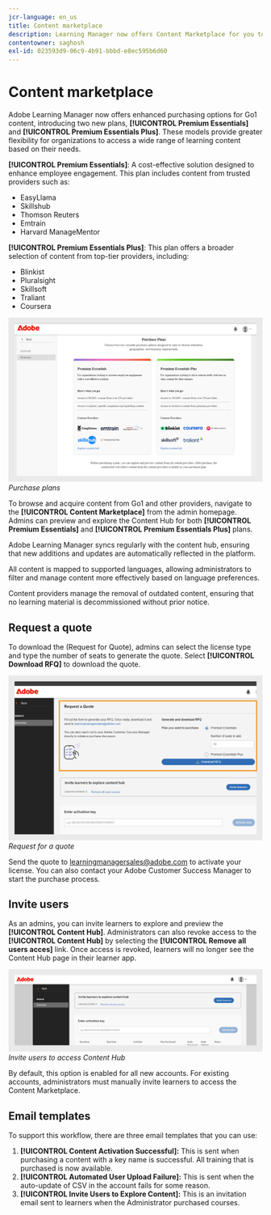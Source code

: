 ```yaml
---
jcr-language: en_us
title: Content marketplace
description: Learning Manager now offers Content Marketplace for you to explore and purchase trainings. Explore 70,000+ courses that cover a wide range of topics, available in multiple formats. Choose from curated playlists that cater to a vast variety of roles and meet your learning and upskilling needs.
contentowner: saghosh
exl-id: 023593d9-06c9-4b91-bbbd-e8ec595b6d60
---
```

# Content marketplace

Adobe Learning Manager now offers enhanced purchasing options for Go1 content, introducing two new plans, **[!UICONTROL Premium Essentials]** and **[!UICONTROL Premium Essentials Plus]**. These models provide greater flexibility for organizations to access a wide range of learning content based on their needs.

**[!UICONTROL Premium Essentials]**:
A cost-effective solution designed to enhance employee engagement. This plan includes content from trusted providers such as:

* EasyLlama
* Skillshub
* Thomson Reuters
* Emtrain
* Harvard ManageMentor

**[!UICONTROL Premium Essentials Plus]**:
This plan offers a broader selection of content from top-tier providers, including:

* Blinkist
* Pluralsight
* Skillsoft
* Traliant
* Coursera

![](assets/purchase-plans.png)
_Purchase plans_

To browse and acquire content from Go1 and other providers, navigate to the **[!UICONTROL Content Marketplace]** from the admin homepage. Admins can preview and explore the Content Hub for both **[!UICONTROL Premium Essentials]** and **[!UICONTROL Premium Essentials Plus]** plans.

Adobe Learning Manager syncs regularly with the content hub, ensuring that new additions and updates are automatically reflected in the platform.

All content is mapped to supported languages, allowing administrators to filter and manage content more effectively based on language preferences.

Content providers manage the removal of outdated content, ensuring that no learning material is decommissioned without prior notice.

<!--Learning Manager now offers Content Marketplace for you to explore and purchase trainings. Explore 70,000+ courses that cover a wide range of topics, available in multiple formats. Choose from curated playlists that cater to a vast variety of roles and meet your learning and upskilling needs.

In the Administrator app, there is a new option **[!UICONTROL Content Marketplace]**, which you'll find on the left panel.

Users can purchase from curated playlists covering various topics or purchase the entire catalog. 

On the page, you can see two tiles, Enterprise Training and Creative Cloud Training. The first tile launches the marketplace, using which you can acquire courses for your learners. The latter launches the content catalog.

The Enterprise Training page in the Administrator app enables you to invite users and download the Express Interest report, and also purchase the entire catalog or curated playlist.-->

## Request a quote

To download the  (Request for Quote), admins can select the license type and type the number of seats to generate the quote. Select **[!UICONTROL Download RFQ]** to download the quote. 

![](assets/purchase-plans-go1.png)
_Request for a quote_

Send the quote to [learningmanagersales@adobe.com](mailto:learningmanagersales@adobe.com) to activate your license. You can also contact your Adobe Customer Success Manager to start the purchase process.

## Invite users

As an admins, you can invite learners to explore and preview the **[!UICONTROL Content Hub]**. Administrators can also revoke access to the **[!UICONTROL Content Hub]** by selecting the **[!UICONTROL Remove all users acces]** link. Once access is revoked, learners will no longer see the Content Hub page in their learner app.

![](assets/invite-users.png)
_Invite users to access Content Hub_

By default, this option is enabled for all new accounts. For existing accounts, administrators must manually invite learners to access the Content Marketplace.

<!--## Purchase

You get unlimited access to the entire library of courses. Click the **[!UICONTROL Purchase]** button to download a Purchase Request form.

![](assets/purchase-request.png)

*Enter the number of seats to purchase*

Specify the number of seats for which you want to purchase the courses for. Download the purchase request form and then send the form to the sales team of Learning Manager.

The team will then validate the information and then generate a key, which will be provided to you. This is the activation key using which you'll grant access to your users to the content offering.

After the key is generated by the CSAM team, the Administrator can use the key to import the courses, and migrate the courses into the existing catalog or the new catalog.

During migration of courses, the status displays as **[!UICONTROL Importing Courses]**. Once the migration completes, the Administrator gets a notification that migration is complete and successful.

The **[!UICONTROL Licenses]** section then displays all the licenses that are acquired for the account.

The Administrator can see the links of the purchased catalogs in the Catalog Overview page.

Once the courses are added to the catalog, the Administrator can then grant access to the trainings to various user or user groups.

![](assets/licenses.png)

*Grant access to training to users and user groups*-->

<!--## Express interest report

When a learner clicks Express interest to Catalog in the Learner app, the interest is recorded in an Express interest report. The Administrator can download the report. The report (csv) contains the following fields:

* Name of the catalog
* Number of users expressing interest
* Email of the user expressing interest-->

## Email templates

To support this workflow, there are three email templates that you can use:

1. **[!UICONTROL Content Activation Successful]:** This is sent when purchasing a content with a key name is successful. All training that is purchased is now available.
2. **[!UICONTROL Automated User Upload Failure]:** This is sent when the auto-update of CSV in the account fails for some reason.
3. **[!UICONTROL Invite Users to Explore Content]:** This is an invitation email sent to learners when the Administrator purchased courses. 

<!--Purchased courses cannot be added in recurring certificates.
Purchased courses cannot be shared to peer accounts.
Purchased courses can be consumed by all users who get access to it. Configure the catalog visibility to restrict the visibility of purchased courses to limited users.
Purchased courses cannot be consumed once the activation key expires. Please purchase/activate another key to allow consumption.-->

<!--## Content Hub in Content Marketplace

Content Hub allows Administrators and Subject Matter Experts (SMEs) to shortlist required playlists from learner app. Once shortlisted, Admins can download the Purchase Request Form and share it with the Adobe Sales agent.

An Admin can invite SMEs to shortlist the playlist which they are interested in. 

![](assets/content-hub.png)

*Launch Content Hub from the marketplace*

Content Hub is available in Learner role for all Administrators. Administrators allow SMEs to shortlist the playlist which they are interested in purchasing.

The Content Hub page is visible to Administrators in their learner role all the time as it allows them to shortlist playlists easily. To help you in shortlisting the right playlist, Admins can make this page accessible to limited Subject matter experts in their account. Just visit the Enterprise Training page on Admin side and take steps to provide access.  

![](assets/content-hub-resources.png)

*View resources in the Content hub*

Learning Manager also enables Administrators to download a shortlisted playlist and share it with Adobe Sales team. Before downloading the shortlist, visit the Content Hub and shortlist a playlist by adding a playlist to your library. 

Then as Administrator, click **[!UICONTROL Content Marketplace]** > **[!UICONTROL Enterprise Training]** > **[!UICONTROL Purchase section]** > **[!UICONTROL Curated Playlists]**. Click the **[!UICONTROL Purchase]** button to download the Purchase request form which contains the details of your shortlisted playlist.

![](assets/download-purchase-request.png)

*Download the Purchase Request form*

The courses and Playlist which you see in the Content Hub are the same as what you see in the Content Marketplace. Content Hub simply provides an ability for Administrators and limited SMEs to shortlist playlist easily for purchase.-->
